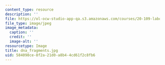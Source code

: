 ```yaml
---
content_type: resource
description: ''
file: https://ol-ocw-studio-app-qa.s3.amazonaws.com/courses/20-109-laboratory-fundamentals-in-biological-engineering-fall-2007/584098ce8f2a21d0a8b44cd61f2c8fb6_dna_fragments.jpg
file_type: image/jpeg
image_metadata:
  caption: ''
  credit: ''
  image-alt: ''
resourcetype: Image
title: dna_fragments.jpg
uid: 584098ce-8f2a-21d0-a8b4-4cd61f2c8fb6
---
```

